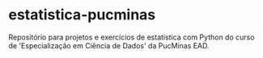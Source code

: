 # estatistica-pucminas
Repositório para projetos e exercícios de estatística com Python do curso de 'Especialização em Ciência de Dados' da PucMinas EAD.
